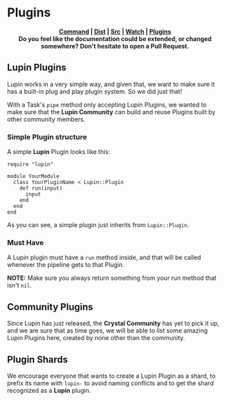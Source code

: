 # Plugins

<p align="center">
  <b>
    <a href="https://github.com/lupincr/lupin/blob/master/docs/3-command.md">Command</a> | <a href="https://github.com/lupincr/lupin/blob/master/docs/5-dist.md">Dist</a> | <a href="https://github.com/lupincr/lupin/blob/master/docs/4-src.md">Src</a> | <a href="https://github.com/lupincr/lupin/blob/master/docs/6-watch.md">Watch</a> | <a href="https://github.com/lupincr/lupin/blob/master/docs/7-plugins.md">Plugins</a>
    <br>
    Do you feel like the documentation could be extended, or changed somewhere? Don't hesitate to open a Pull Request.
  </b>
</p>

## Lupin Plugins

Lupin works in a very simple way, and given that, we want to make sure it has a built-in plug and play plugin system. So we did just that!

With a Task's `pipe` method only accepting Lupin Plugins, we wanted to make sure that the **Lupin Community** can build and reuse Plugins built by other community members.

### Simple Plugin structure

A simple **Lupin** Plugin looks like this:

```crystal
require "lupin"

module YourModule
  class YourPluginName < Lupin::Plugin
    def run(input)
      input
    end
  end
end
```

As you can see, a simple plugin just inherits from `Lupin::Plugin`.

### Must Have

A Lupin plugin must have a `run` method inside, and that will be called whenever the pipeline gets to that Plugin.

**NOTE:** Make sure you always return something from your run method that isn't `nil`.

## Community Plugins

Since Lupin has just released, the **Crystal Community** has yet to pick it up, and we are sure that as time goes, we will be able to list some amazing Lupin Plugins here, created by none other than the community.

## Plugin Shards

We encourage everyone that wants to create a Lupin Plugin as a shard, to prefix its name with `lupin-` to avoid naming conflicts and to get the shard recognized as a **Lupin** plugin.
